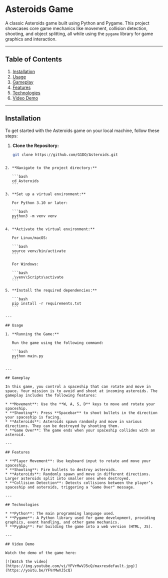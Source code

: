 # Asteroids Game

A classic Asteroids game built using Python and Pygame. This project showcases core game mechanics like movement, collision detection, shooting, and object splitting, all while using the `pygame` library for game graphics and interaction.

---

## Table of Contents

1. [Installation](#installation)
2. [Usage](#usage)
3. [Gameplay](#gameplay)
4. [Features](#features)
5. [Technologies](#technologies)
6. [Video Demo](#video-demo)

---

## Installation

To get started with the Asteroids game on your local machine, follow these steps:

1. **Clone the Repository:**

   ```bash
   git clone https://github.com/G1DO/Asteroids.git
````

2. **Navigate to the project directory:**

   ```bash
   cd Asteroids
   ```

3. **Set up a virtual environment:**

   For Python 3.10 or later:

   ```bash
   python3 -m venv venv
   ```

4. **Activate the virtual environment:**

   For Linux/macOS:

   ```bash
   source venv/bin/activate
   ```

   For Windows:

   ```bash
   .\venv\Scripts\activate
   ```

5. **Install the required dependencies:**

   ```bash
   pip install -r requirements.txt
   ```

---

## Usage

1. **Running the Game:**

   Run the game using the following command:

   ```bash
   python main.py
   ```

---

## Gameplay

In this game, you control a spaceship that can rotate and move in space. Your mission is to avoid and shoot at incoming asteroids. The gameplay includes the following features:

* **Movement**: Use the **W, A, S, D** keys to move and rotate your spaceship.
* **Shooting**: Press **Spacebar** to shoot bullets in the direction your spaceship is facing.
* **Asteroids**: Asteroids spawn randomly and move in various directions. They can be destroyed by shooting them.
* **Game Over**: The game ends when your spaceship collides with an asteroid.

---

## Features

* **Player Movement**: Use keyboard input to rotate and move your spaceship.
* **Shooting**: Fire bullets to destroy asteroids.
* **Asteroids**: Randomly spawn and move in different directions. Larger asteroids split into smaller ones when destroyed.
* **Collision Detection**: Detects collisions between the player’s spaceship and asteroids, triggering a "Game Over" message.

---

## Technologies

* **Python**: The main programming language used.
* **Pygame**: A Python library used for game development, providing graphics, event handling, and other game mechanics.
* **Pygbag**: For building the game into a web version (HTML, JS).

---

## Video Demo

Watch the demo of the game here:

[![Watch the video](https://img.youtube.com/vi/YFVrMwVJ5cQ/maxresdefault.jpg)](https://youtu.be/YFVrMwVJ5cQ)


